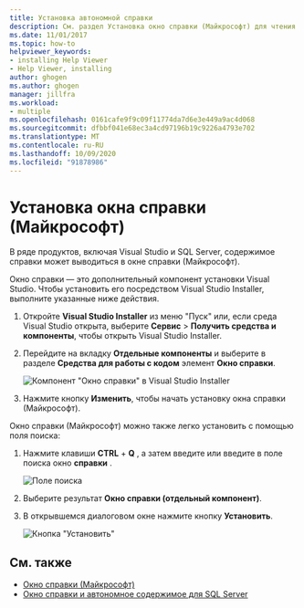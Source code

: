 ```yaml
---
title: Установка автономной справки
description: См. раздел Установка окно справки (Майкрософт) для чтения автономной справки. Несколько продуктов, таких как Visual Studio и SQL Server, используют окно справки для доставки содержимого справки.
ms.date: 11/01/2017
ms.topic: how-to
helpviewer_keywords:
- installing Help Viewer
- Help Viewer, installing
author: ghogen
ms.author: ghogen
manager: jillfra
ms.workload:
- multiple
ms.openlocfilehash: 0161cafe9f9c09f11774da7d6e3e449a9ac4d068
ms.sourcegitcommit: dfbbf041e68ec3a4cd97196b19c9226a4793e702
ms.translationtype: MT
ms.contentlocale: ru-RU
ms.lasthandoff: 10/09/2020
ms.locfileid: "91878986"
---
```

# <a name="microsoft-help-viewer-installation"></a>Установка окна справки (Майкрософт)

В ряде продуктов, включая Visual Studio и SQL Server, содержимое справки может выводиться в окне справки (Майкрософт).

Окно справки — это дополнительный компонент установки Visual Studio. Чтобы установить его посредством Visual Studio Installer, выполните указанные ниже действия.

1. Откройте **Visual Studio Installer** из меню "Пуск" или, если среда Visual Studio открыта, выберите **Сервис** > **Получить средства и компоненты**, чтобы открыть Visual Studio Installer.

1. Перейдите на вкладку **Отдельные компоненты** и выберите в разделе **Средства для работы с кодом** элемент **Окно справки**.

   ![Компонент "Окно справки" в Visual Studio Installer](media/installation/vs-installer.png)

1. Нажмите кнопку **Изменить**, чтобы начать установку окна справки (Майкрософт).

Окно справки (Майкрософт) можно также легко установить с помощью поля поиска:

1. Нажмите клавиши **CTRL** + **Q** , а затем введите или введите в поле поиска окно **справки** .

   ![Поле поиска](media/installation/quick-launch.png)

1. Выберите результат **Окно справки (отдельный компонент)**.

1. В открывшемся диалоговом окне нажмите кнопку **Установить**.

   ![Кнопка "Установить"](media/installation/install.png)

## <a name="see-also"></a>См. также

- [Окно справки (Майкрософт)](../help-viewer/overview.md)
- [Окно справки и автономное содержимое для SQL Server](/sql/sql-server/sql-server-help-installation)